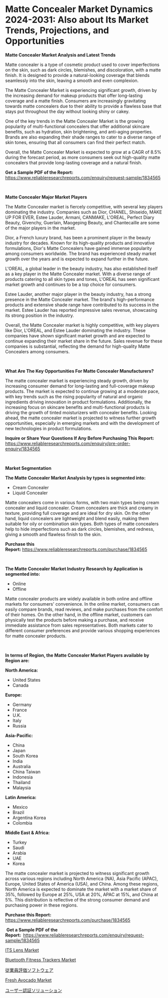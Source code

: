 <p><h1>Matte Concealer Market Dynamics 2024-2031: Also about Its Market Trends, Projections, and Opportunities</h1></p><p><strong>Matte Concealer Market Analysis and Latest Trends</strong></p>
<p><p>Matte concealer is a type of cosmetic product used to cover imperfections on the skin, such as dark circles, blemishes, and discoloration, with a matte finish. It is designed to provide a natural-looking coverage that blends seamlessly into the skin, leaving a smooth and even complexion.</p><p>The Matte Concealer Market is experiencing significant growth, driven by the increasing demand for makeup products that offer long-lasting coverage and a matte finish. Consumers are increasingly gravitating towards matte concealers due to their ability to provide a flawless base that stays put throughout the day without looking shiny or cakey.</p><p>One of the key trends in the Matte Concealer Market is the growing popularity of multi-functional concealers that offer additional skincare benefits, such as hydration, skin brightening, and anti-aging properties. Brands are also expanding their shade ranges to cater to a diverse range of skin tones, ensuring that all consumers can find their perfect match.</p><p>Overall, the Matte Concealer Market is expected to grow at a CAGR of 8.5% during the forecast period, as more consumers seek out high-quality matte concealers that provide long-lasting coverage and a natural finish.</p></p>
<p><strong>Get a Sample PDF of the Report:&nbsp;</strong> <a href="https://www.reliableresearchreports.com/enquiry/request-sample/1834565">https://www.reliableresearchreports.com/enquiry/request-sample/1834565</a></p>
<p>&nbsp;</p>
<p><strong>Matte Concealer Major Market Players</strong></p>
<p><p>The Matte Concealer market is fiercely competitive, with several key players dominating the industry. Companies such as Dior, CHANEL, Shiseido, MAKE UP FOR EVER, Estee Lauder, Armani, CANMAKE, L'OREAL, Perfect Diary Beauty, Givenchy, Guerlain, Maogeping Beauty, and Chantecaille are some of the major players in the market.</p><p>Dior, a French luxury brand, has been a prominent player in the beauty industry for decades. Known for its high-quality products and innovative formulations, Dior's Matte Concealers have gained immense popularity among consumers worldwide. The brand has experienced steady market growth over the years and is expected to expand further in the future.</p><p>L'OREAL, a global leader in the beauty industry, has also established itself as a key player in the Matte Concealer market. With a diverse range of products catering to all skin types and tones, L'OREAL has seen significant market growth and continues to be a top choice for consumers.</p><p>Estee Lauder, another major player in the beauty industry, has a strong presence in the Matte Concealer market. The brand's high-performance products and extensive shade range have contributed to its success in the market. Estee Lauder has reported impressive sales revenue, showcasing its strong position in the industry.</p><p>Overall, the Matte Concealer market is highly competitive, with key players like Dior, L'OREAL, and Estee Lauder dominating the industry. These companies have shown significant market growth and are expected to continue expanding their market share in the future. Sales revenue for these companies is substantial, reflecting the demand for high-quality Matte Concealers among consumers.</p></p>
<p>&nbsp;</p>
<p><strong>What Are The Key Opportunities For Matte Concealer Manufacturers?</strong></p>
<p><p>The matte concealer market is experiencing steady growth, driven by increasing consumer demand for long-lasting and full-coverage makeup products. The market is expected to continue growing at a moderate pace, with key trends such as the rising popularity of natural and organic ingredients driving innovation in product formulations. Additionally, the increasing focus on skincare benefits and multi-functional products is driving the growth of tinted moisturizers with concealer benefits. Looking ahead, the matte concealer market is projected to witness further growth opportunities, especially in emerging markets and with the development of new technologies in product formulations.</p></p>
<p><strong>Inquire or Share Your Questions If Any Before Purchasing This Report:</strong> <a href="https://www.reliableresearchreports.com/enquiry/pre-order-enquiry/1834565">https://www.reliableresearchreports.com/enquiry/pre-order-enquiry/1834565</a></p>
<p>&nbsp;</p>
<p><strong>Market Segmentation</strong></p>
<p><strong>The Matte Concealer Market Analysis by types is segmented into:</strong></p>
<p><ul><li>Cream Concealer</li><li>Liquid Concealer</li></ul></p>
<p><p>Matte concealers come in various forms, with two main types being cream concealer and liquid concealer. Cream concealers are thick and creamy in texture, providing full coverage and are ideal for dry skin. On the other hand, liquid concealers are lightweight and blend easily, making them suitable for oily or combination skin types. Both types of matte concealers help to hide imperfections such as dark circles, blemishes, and redness, giving a smooth and flawless finish to the skin.</p></p>
<p><strong>Purchase this Report:&nbsp;</strong><a href="https://www.reliableresearchreports.com/purchase/1834565">https://www.reliableresearchreports.com/purchase/1834565</a></p>
<p>&nbsp;</p>
<p><strong>The Matte Concealer Market Industry Research by Application is segmented into:</strong></p>
<p><ul><li>Online</li><li>Offline</li></ul></p>
<p><p>Matte concealer products are widely available in both online and offline markets for consumers' convenience. In the online market, consumers can easily compare brands, read reviews, and make purchases from the comfort of their homes. On the other hand, in the offline market, customers can physically test the products before making a purchase, and receive immediate assistance from sales representatives. Both markets cater to different consumer preferences and provide various shopping experiences for matte concealer products.</p></p>
<p>&nbsp;</p>
<p><strong>In terms of Region, the Matte Concealer Market Players available by Region are:</strong></p>
<p>
    <p> <strong> North America: </strong>
        <ul>
            <li>United States</li>
            <li>Canada</li>
        </ul>
        </p> 
    <p> <strong> Europe: </strong>
        <ul>
            <li>Germany</li>
            <li>France</li>
            <li>U.K.</li>
            <li>Italy</li>
            <li>Russia</li>
        </ul>
        </p> 
    <p> <strong> Asia-Pacific: </strong>
        <ul>
            <li>China</li>
            <li>Japan</li>
            <li>South Korea</li>
            <li>India</li>
            <li>Australia</li>
            <li>China Taiwan</li>
            <li>Indonesia</li>
            <li>Thailand</li>
            <li>Malaysia</li>
        </ul>
        </p> 
    <p> <strong> Latin America: </strong>
        <ul>
            <li>Mexico</li>
            <li>Brazil</li>
            <li>Argentina Korea</li>
            <li>Colombia</li>
        </ul>
        </p> 
    <p> <strong> Middle East & Africa: </strong>
        <ul>
            <li>Turkey</li>
            <li>Saudi</li>
            <li>Arabia</li>
            <li>UAE</li>
            <li>Korea</li>
        </ul>
    </p>
    </p>
<p><p>The matte concealer market is projected to witness significant growth across various regions including North America (NA), Asia Pacific (APAC), Europe, United States of America (USA), and China. Among these regions, North America is expected to dominate the market with a market share of 35%, followed by Europe at 25%, USA at 20%, APAC at 15%, and China at 5%. This distribution is reflective of the strong consumer demand and purchasing power in these regions.</p></p>
<p><strong>Purchase this Report: </strong><a href="https://www.reliableresearchreports.com/purchase/1834565">https://www.reliableresearchreports.com/purchase/1834565</a></p>
<p>&nbsp;<strong>Get a Sample PDF of the Report:&nbsp;&nbsp;</strong><a href="https://www.reliableresearchreports.com/enquiry/request-sample/1834565">https://www.reliableresearchreports.com/enquiry/request-sample/1834565</a></p>
<p><strong></strong></p>
<p><p><a href="https://issuu.com/reportprime-2/docs/its-lens-market-size-2030.pptx">ITS Lens Market</a></p><p><a href="https://github.com/ruddyyedelwadw/Market-Research-Report-List-1/blob/main/bluetooth-fitness-trackers-market.md">Bluetooth Fitness Trackers Market</a></p><p><a href="https://github.com/SantosDicki04/Market-Research-Report-List-1/blob/main/42635816112.md">従業員評価ソフトウェア</a></p><p><a href="https://github.com/jaidynmorantestelletmjzya/Market-Research-Report-List-1/blob/main/fresh-avocado-market.md">Fresh Avocado Market</a></p><p><a href="https://github.com/moulafa/Market-Research-Report-List-1/blob/main/31904886111.md">ユーザー認証ソリューション</a></p></p>